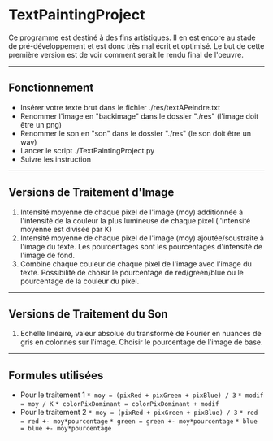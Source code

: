 # TextPaintingProject

Ce programme est destiné à des fins artistiques. Il en est encore au stade de pré-développement et est donc très mal écrit et optimisé.
Le but de cette première version est de voir comment serait le rendu final de l'oeuvre.

-----

## Fonctionnement

* Insérer votre texte brut dans le fichier ./res/textAPeindre.txt
* Renommer l'image en "backimage" dans le dossier "./res" (l'image doit être un png)
* Renommer le son en "son" dans le dossier "./res" (le son doit être un wav)
* Lancer le script ./TextPaintingProject.py
* Suivre les instruction

---

## Versions de Traitement d'Image

1. Intensité moyenne de chaque pixel de l'image (moy) additionnée à l'intensité de la couleur la plus lumineuse de chaque pixel (l'intensité moyenne est divisée par K)
2. Intensité moyenne de chaque pixel de l'image (moy) ajoutée/soustraite à l'image du texte. Les pourcentages sont les pourcentages d'intensité de l'image de fond.
3. Combine chaque couleur de chaque pixel de l'image avec l'image du texte. Possibilité de choisir le pourcentage de red/green/blue ou le pourcentage de la couleur du pixel.

---

## Versions de Traitement du Son

1. Echelle linéaire, valeur absolue du transformé de Fourier en nuances de gris en colonnes sur l'image. Choisir le pourcentage de l'image de base.

---

## Formules utilisées

* Pour le traitement 1
`* moy = (pixRed + pixGreen + pixBlue) / 3`
`* modif = moy / K`
`* colorPixDominant = colorPixDominant + modif`
* Pour le traitement 2
`* moy = (pixRed + pixGreen + pixBlue) / 3`
`* red = red +- moy*pourcentage`
`* green = green +- moy*pourcentage`
`* blue = blue +- moy*pourcentage`